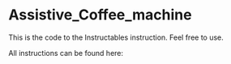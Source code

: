 # Assistive_Coffee_machine
This is the code to the Instructables instruction. Feel free to use.

All instructions can be found here: 
